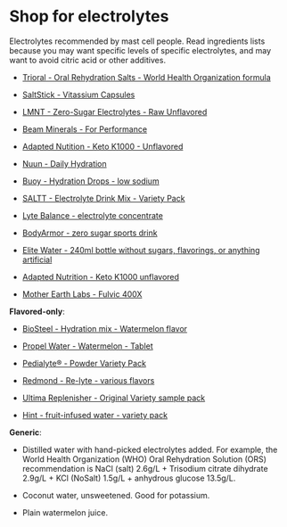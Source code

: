 [//]: # (
source: jph
tags: shop
)

# Shop for electrolytes

Electrolytes recommended by mast cell people. Read ingredients lists because you may want specific levels of specific electrolytes, and may want to avoid citric acid or other additives.

* [Trioral - Oral Rehydration Salts - World Health Organization formula](https://www.trioralors.com/)

* [SaltStick - Vitassium Capsules](https://aletenutrition.com/products/saltstick-vitassium-1)

* [LMNT - Zero-Sugar Electrolytes - Raw Unflavored](https://drinklmnt.com/products/lmnt-recharge-electrolyte-drink?variant=16358367232034)

* [Beam Minerals - For Performance](https://www.beamminerals.com/pages/beam-performance)

* [Adapted Nutition - Keto K1000 - Unflavored](https://adapted-nutrition.com/products/keto-k1000-unflavored)

* [Nuun - Daily Hydration](https://nuunlife.com/products/nuun-daily)

* [Buoy - Hydration Drops - low sodium](https://justaddbuoy.com/products/hydration-drops)

* [SALTT - Electrolyte Drink Mix - Variety Pack](https://saltt.com/products/saltt-electrolyte-drink-mix?variant=43982790066314)

* [Lyte Balance - electrolyte concentrate](https://lytebalance.com/products/lyte-balance-16-oz-bottle-1)

* [BodyArmor - zero sugar sports drink](https://www.drinkbodyarmor.com/zero-sugar-sports-drink/)

* [Elite Water - 240ml bottle without sugars, flavorings, or anything artificial](https://eletewater.co.uk/products/elete-240ml-bottle)

* [Adapted Nutrition - Keto K1000 unflavored](https://adapted-nutrition.com/products/keto-k1000-unflavored)

* [Mother Earth Labs - Fulvic 400X](https://motherearthlabs.com/product/fulvic-400x-supplement/)
 
**Flavored-only**:

* [BioSteel - Hydration mix - Watermelon flavor](https://biosteel.com/collections/hydration-mix-5oz/products/hydration-mix-watermelon-20-servings)
 
* [Propel Water - Watermelon - Tablet](https://www.propelwater.com/products/electrolyte-hydration/tablet/berry/single-serve-10ct-carton)

* [Pedialyte® - Powder Variety Pack](https://www.pedialyte.com/products/powder-packs/variety-pack)

* [Redmond - Re-lyte - various flavors](https://redmond.life/pages/re-lyte)

* [Ultima Replenisher - Original Variety sample pack](https://www.ultimareplenisher.com/products/6-stickpacks-trial?variant=30327366287463)

* [Hint - fruit-infused water - variety pack](https://www.drinkhint.com/collections/variety-pack)

**Generic**:

* Distilled water with hand-picked electrolytes added. For example, the World Health Organization (WHO) Oral Rehydration Solution (ORS) recommendation is NaCl (salt) 2.6g/L + Trisodium citrate dihydrate 2.9g/L + KCl (NoSalt) 1.5g/L + anhydrous glucose 13.5g/L.

* Coconut water, unsweetened. Good for potassium.

* Plain watermelon juice.
